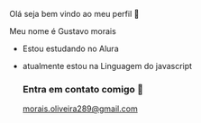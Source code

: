 Olá seja bem vindo ao meu perfil 💙

Meu nome é Gustavo morais

- Estou estudando no Alura
- atualmente estou na Linguagem do javascript


  ### Entra em contato comigo 💙

  morais.oliveira289@gmail.com

  
